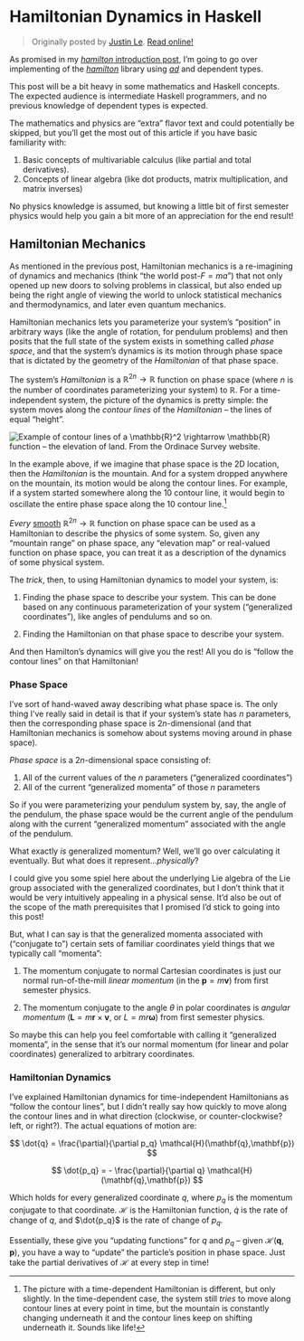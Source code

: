 Hamiltonian Dynamics in Haskell
===============================

> Originally posted by [Justin Le](https://blog.jle.im/).
> [Read online!](https://blog.jle.im/entry/hamiltonian-dynamics-in-haskell.html)

As promised in my [*hamilton* introduction
post](https://blog.jle.im/entry/introducing-the-hamilton-library.html), I’m
going to go over implementing of the
*[hamilton](http://hackage.haskell.org/package/hamilton)* library using
*[ad](http://hackage.haskell.org/package/ad)* and dependent types.

This post will be a bit heavy in some mathematics and Haskell concepts. The
expected audience is intermediate Haskell programmers, and no previous knowledge
of dependent types is expected.

The mathematics and physics are “extra” flavor text and could potentially be
skipped, but you’ll get the most out of this article if you have basic
familiarity with:

1.  Basic concepts of multivariable calculus (like partial and
    total derivatives).
2.  Concepts of linear algebra (like dot products, matrix multiplication, and
    matrix inverses)

No physics knowledge is assumed, but knowing a little bit of first semester
physics would help you gain a bit more of an appreciation for the end result!

Hamiltonian Mechanics
---------------------

As mentioned in the previous post, Hamiltonian mechanics is a re-imagining of
dynamics and mechanics (think “the world post-$F = m a$”) that not only opened
up new doors to solving problems in classical, but also ended up being the right
angle of viewing the world to unlock statistical mechanics and thermodynamics,
and later even quantum mechanics.

Hamiltonian mechanics lets you parameterize your system’s “position” in
arbitrary ways (like the angle of rotation, for pendulum problems) and then
posits that the full state of the system exists in something called *phase
space*, and that the system’s dynamics is its motion through phase space that is
dictated by the geometry of the *Hamiltonian* of that phase space.

The system’s *Hamiltonian* is a $\mathbb{R}^{2n} \rightarrow \mathbb{R}$
function on phase space (where $n$ is the number of coordinates parameterizing
your system) to $\mathbb{R}$. For a time-independent system, the picture of the
dynamics is pretty simple: the system moves along the *contour lines* of the
*Hamiltonian* – the lines of equal “height”.

![Example of contour lines of a $\mathbb{R}^2 \rightarrow \mathbb{R}$ function –
the elevation of land. From the [Ordinace
Survey](https://www.ordnancesurvey.co.uk/blog/2015/11/map-reading-skills-making-sense-of-contour-lines/)
website.](/img/entries/hamilton/contour-lines.jpg "Contour lines")

In the example above, if we imagine that phase space is the 2D location, then
the *Hamiltonian* is the mountain. And for a system dropped anywhere on the
mountain, its motion would be along the contour lines. For example, if a system
started somewhere along the 10 contour line, it would begin to oscillate the
entire phase space along the 10 contour line.[^1]

*Every* [smooth](https://en.wikipedia.org/wiki/Smooth_jazz)
$\mathbb{R}^{2n} \rightarrow \mathbb{R}$ function on phase space can be used as
a Hamiltonian to describe the physics of some system. So, given any “mountain
range” on phase space, any “elevation map” or real-valued function on phase
space, you can treat it as a description of the dynamics of some physical
system.

The *trick*, then, to using Hamiltonian dynamics to model your system, is:

1.  Finding the phase space to describe your system. This can be done based on
    any continuous parameterization of your system (“generalized coordinates”),
    like angles of pendulums and so on.

2.  Finding the Hamiltonian on that phase space to describe your system.

And then Hamilton’s dynamics will give you the rest! All you do is “follow the
contour lines” on that Hamiltonian!

### Phase Space

I’ve sort of hand-waved away describing what phase space is. The only thing I’ve
really said in detail is that if your system’s state has $n$ parameters, then
the corresponding phase space is $2n$-dimensional (and that Hamiltonian
mechanics is somehow about systems moving around in phase space).

*Phase space* is a $2n$-dimensional space consisting of:

1.  All of the current values of the $n$ parameters (“generalized coordinates”)
2.  All of the current “generalized momenta” of those $n$ parameters

So if you were parameterizing your pendulum system by, say, the angle of the
pendulum, the phase space would be the current angle of the pendulum along with
the current “generalized momentum” associated with the angle of the pendulum.

What exactly *is* generalized momentum? Well, we’ll go over calculating it
eventually. But what does it represent…*physically*?

I could give you some spiel here about the underlying Lie algebra of the Lie
group associated with the generalized coordinates, but I don’t think that it
would be very intuitively appealing in a physical sense. It’d also be out of the
scope of the math prerequisites that I promised I’d stick to going into this
post!

But, what I can say is that the generalized momenta associated with (“conjugate
to”) certain sets of familiar coordinates yield things that we typically call
“momenta”:

1.  The momentum conjugate to normal Cartesian coordinates is just our normal
    run-of-the-mill *linear momentum* (in the $\mathbf{p} = m \mathbf{v}$) from
    first semester physics.

2.  The momentum conjugate to the angle $\theta$ in polar coordinates is
    *angular momentum* ($\mathbf{L} = m \mathbf{r} \times \mathbf{v}$, or
    $L = m r \mathbf{\omega}$) from first semester physics.

So maybe this can help you feel comfortable with calling it “generalized
momenta”, in the sense that it’s our normal momentum (for linear and polar
coordinates) generalized to arbitrary coordinates.

### Hamiltonian Dynamics

I’ve explained Hamiltonian dynamics for time-independent Hamiltonians as “follow
the contour lines”, but I didn’t really say how quickly to move along the
contour lines and in what direction (clockwise, or counter-clockwise? left, or
right?). The actual equations of motion are:

$$
\dot{q} = \frac{\partial}{\partial p_q} \mathcal{H}(\mathbf{q},\mathbf{p})
$$

$$
\dot{p_q} = - \frac{\partial}{\partial q} \mathcal{H}(\mathbf{q},\mathbf{p})
$$

Which holds for every generalized coordinate $q$, where $p_q$ is the momentum
conjugate to that coordinate. $\mathcal{H}$ is the Hamiltonian function,
$\dot{q}$ is the rate of change of $q$, and $\dot{p_q}$ is the rate of change of
$p_q$.

Essentially, these give you “updating functions” for $q$ and $p_q$ – given
$\mathcal{H}(\mathbf{q},\mathbf{p})$, you have a way to “update” the particle’s
position in phase space. Just take the partial derivatives of $\mathcal{H}$ at
every step in time!

[^1]: The picture with a time-dependent Hamiltonian is different, but only
    slightly. In the time-dependent case, the system still *tries* to move along
    contour lines at every point in time, but the mountain is constantly
    changing underneath it and the contour lines keep on shifting underneath it.
    Sounds like life!
